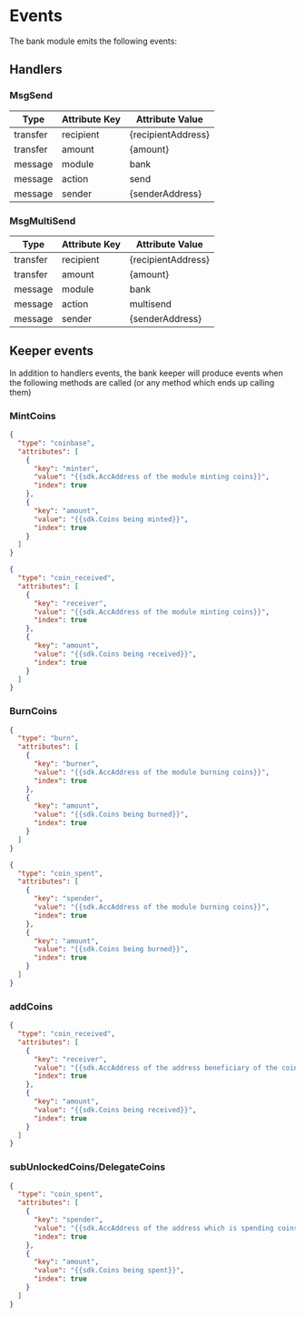 # Events

The bank module emits the following events:

## Handlers

### MsgSend

| Type     | Attribute Key | Attribute Value    |
| -------- | ------------- | ------------------ |
| transfer | recipient     | {recipientAddress} |
| transfer | amount        | {amount}           |
| message  | module        | bank               |
| message  | action        | send               |
| message  | sender        | {senderAddress}    |

### MsgMultiSend

| Type     | Attribute Key | Attribute Value    |
| -------- | ------------- | ------------------ |
| transfer | recipient     | {recipientAddress} |
| transfer | amount        | {amount}           |
| message  | module        | bank               |
| message  | action        | multisend          |
| message  | sender        | {senderAddress}    |

## Keeper events

In addition to handlers events, the bank keeper will produce events when the following methods are called (or any method which ends up calling them)

### MintCoins

```json
{
  "type": "coinbase",
  "attributes": [
    {
      "key": "minter",
      "value": "{{sdk.AccAddress of the module minting coins}}",
      "index": true
    },
    {
      "key": "amount",
      "value": "{{sdk.Coins being minted}}",
      "index": true
    }
  ]
}
```

```json
{
  "type": "coin_received",
  "attributes": [
    {
      "key": "receiver",
      "value": "{{sdk.AccAddress of the module minting coins}}",
      "index": true
    },
    {
      "key": "amount",
      "value": "{{sdk.Coins being received}}",
      "index": true
    }
  ]
}
```

### BurnCoins

```json
{
  "type": "burn",
  "attributes": [
    {
      "key": "burner",
      "value": "{{sdk.AccAddress of the module burning coins}}",
      "index": true
    },
    {
      "key": "amount",
      "value": "{{sdk.Coins being burned}}",
      "index": true
    }
  ]
}
```

```json
{
  "type": "coin_spent",
  "attributes": [
    {
      "key": "spender",
      "value": "{{sdk.AccAddress of the module burning coins}}",
      "index": true
    },
    {
      "key": "amount",
      "value": "{{sdk.Coins being burned}}",
      "index": true
    }
  ]
}
```

### addCoins

```json
{
  "type": "coin_received",
  "attributes": [
    {
      "key": "receiver",
      "value": "{{sdk.AccAddress of the address beneficiary of the coins}}",
      "index": true
    },
    {
      "key": "amount",
      "value": "{{sdk.Coins being received}}",
      "index": true
    }
  ]
}
```

### subUnlockedCoins/DelegateCoins

```json
{
  "type": "coin_spent",
  "attributes": [
    {
      "key": "spender",
      "value": "{{sdk.AccAddress of the address which is spending coins}}",
      "index": true
    },
    {
      "key": "amount",
      "value": "{{sdk.Coins being spent}}",
      "index": true
    }
  ]
}
```
